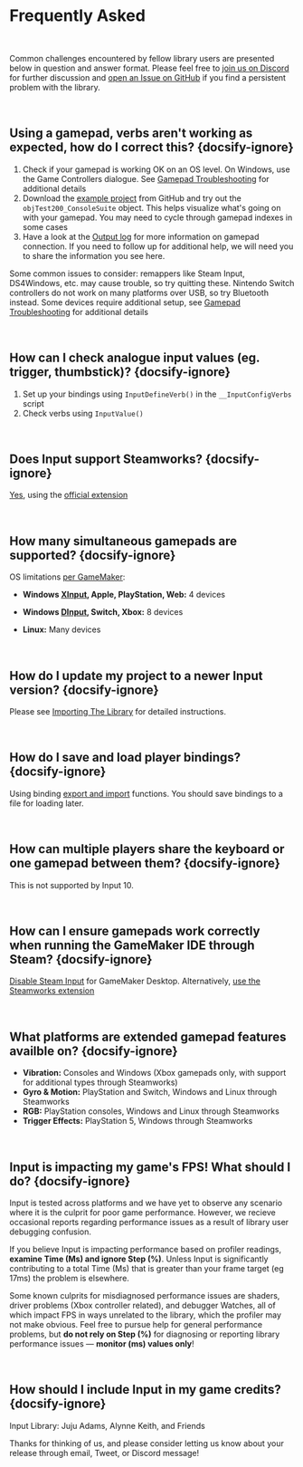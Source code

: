 # Frequently Asked

&nbsp;

Common challenges encountered by fellow library users are presented below in question and answer format. Please feel free to [join us on Discord](https://discord.gg/8krYCqr) for further discussion and [open an Issue on GitHub](https://github.com/offalynne/Input/issues?q=is%3Aissue+is%3Aopen) if you find a persistent problem with the library.

&nbsp;

## Using a gamepad, verbs aren't working as expected, how do I correct this? {docsify-ignore}

1. Check if your gamepad is working OK on an OS level. On Windows, use the Game Controllers dialogue. See [Gamepad Troubleshooting](Gamepad-Troubleshooting) for additional details
2. Download the [example project](https://github.com/offalynne/Input/archive/refs/heads/master.zip) from GitHub and try out the `objTest200_ConsoleSuite` object. This helps visualize what's going on with your gamepad. You may need to cycle through gamepad indexes in some cases
3. Have a look at the [Output log](https://i.imgur.com/gy3CUcu.png) for more information on gamepad connection. If you need to follow up for additional help, we will need you to share the information you see here.

Some common issues to consider: remappers like Steam Input, DS4Windows, etc. may cause trouble, so try quitting these. Nintendo Switch controllers do not work on many platforms over USB, so try Bluetooth instead. Some devices require additional setup, see [Gamepad Troubleshooting](Gamepad-Troubleshooting) for additional details

&nbsp;

## How can I check analogue input values (eg. trigger, thumbstick)? {docsify-ignore}

1. Set up your bindings using `InputDefineVerb()` in the `__InputConfigVerbs` script
2. Check verbs using `InputValue()`

&nbsp;

## Does Input support Steamworks? {docsify-ignore}

[Yes](Steamworks), using the [official extension](https://github.com/YoYoGames/GMEXT-Steamworks)

&nbsp;

## How many simultaneous gamepads are supported? {docsify-ignore}

OS limitations [per GameMaker](https://manual.yoyogames.com/GameMaker_Language/GML_Reference/Game_Input/GamePad_Input/Gamepad_Input.htm):

- **Windows [XInput](https://wikipedia.org/wiki/DirectInput#DirectInput_vs_XInput), Apple, PlayStation, Web:** 4 devices<br>

- **Windows [DInput](https://wikipedia.org/wiki/DirectInput#DirectInput_vs_XInput), Switch, Xbox:** 8 devices<br>

- **Linux:** Many devices<br>

&nbsp;

## How do I update my project to a newer Input version? {docsify-ignore}

Please see [Importing The Library](Importing-The-Library) for detailed instructions.

&nbsp;

## How do I save and load player bindings? {docsify-ignore}

Using binding [export and import](Functions-(Rebindings)) functions. You should save bindings to a file for loading later.

&nbsp;

## How can multiple players share the keyboard or one gamepad between them? {docsify-ignore}

This is not supported by Input 10.

&nbsp;

## How can I ensure gamepads work correctly when running the GameMaker IDE through Steam? {docsify-ignore}

[Disable Steam Input](https://i.imgur.com/cGdlVJO.png) for GameMaker Desktop. Alternatively, [use the Steamworks extension](Steamworks) 

&nbsp;

## What platforms are extended gamepad features availble on? {docsify-ignore}

- **Vibration:** Consoles and Windows (Xbox gamepads only, with support for additional types through Steamworks)
- **Gyro & Motion:** PlayStation and Switch, Windows and Linux through Steamworks
- **RGB:** PlayStation consoles, Windows and Linux through Steamworks
- **Trigger Effects:** PlayStation 5, Windows through Steamworks

&nbsp;

## Input is impacting my game's FPS! What should I do? {docsify-ignore}

Input is tested across platforms and we have yet to observe any scenario where it is the culprit for poor game performance. However, we recieve occasional reports regarding performance issues as a result of library user debugging confusion. 

If you believe Input is impacting performance based on profiler readings, **examine Time (Ms) and ignore Step (%)**. Unless Input is significantly contributing to a total Time (Ms) that is greater than your frame target (eg 17ms) the problem is elsewhere. 

Some known culprits for misdiagnosed performance issues are shaders, driver problems (Xbox controller related), and debugger Watches, all of which impact FPS in ways unrelated to the library, which the profiler may not make obvious. Feel free to pursue help for general performance problems, but **do not rely on Step (%)** for diagnosing or reporting library performance issues — **monitor (ms) values only**!

&nbsp;

## How should I include Input in my game credits? {docsify-ignore}

Input Library: Juju Adams, Alynne Keith, and Friends

Thanks for thinking of us, and please consider letting us know about your release through email, Tweet, or Discord message!

&nbsp;